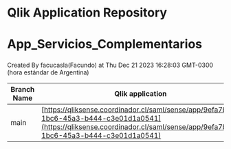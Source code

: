 # Qlik Application Repository 
# App_Servicios_Complementarios
### 
Created By facucasla(Facundo) at Thu Dec 21 2023 16:28:03 GMT-0300 (hora estándar de Argentina)

Branch Name|Qlik application
---|---
main|[https://qliksense.coordinador.cl/saml/sense/app/9efa7be4-1bc6-45a3-b444-c3e01d1a0541](https://qliksense.coordinador.cl/saml/sense/app/9efa7be4-1bc6-45a3-b444-c3e01d1a0541)